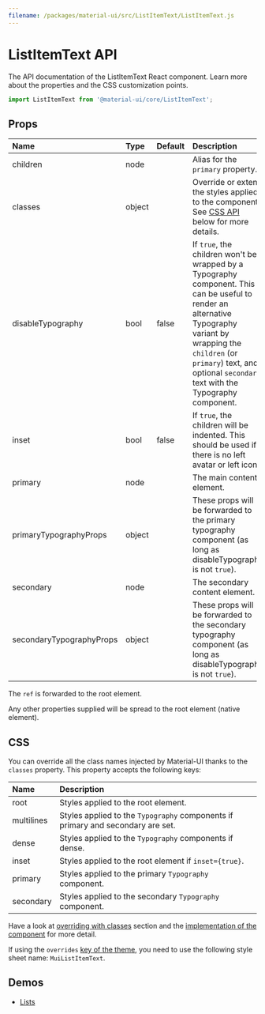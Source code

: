 ```yaml
---
filename: /packages/material-ui/src/ListItemText/ListItemText.js
---
```


<!--- This documentation is automatically generated, do not try to edit it. -->

# ListItemText API

<p class="description">The API documentation of the ListItemText React component. Learn more about the properties and the CSS customization points.</p>

```js
import ListItemText from '@material-ui/core/ListItemText';
```



## Props

| Name | Type | Default | Description |
|:-----|:-----|:--------|:------------|
| <span class="prop-name">children</span> | <span class="prop-type">node</span> |  | Alias for the `primary` property. |
| <span class="prop-name">classes</span> | <span class="prop-type">object</span> |  | Override or extend the styles applied to the component. See [CSS API](#css) below for more details. |
| <span class="prop-name">disableTypography</span> | <span class="prop-type">bool</span> | <span class="prop-default">false</span> | If `true`, the children won't be wrapped by a Typography component. This can be useful to render an alternative Typography variant by wrapping the `children` (or `primary`) text, and optional `secondary` text with the Typography component. |
| <span class="prop-name">inset</span> | <span class="prop-type">bool</span> | <span class="prop-default">false</span> | If `true`, the children will be indented. This should be used if there is no left avatar or left icon. |
| <span class="prop-name">primary</span> | <span class="prop-type">node</span> |  | The main content element. |
| <span class="prop-name">primaryTypographyProps</span> | <span class="prop-type">object</span> |  | These props will be forwarded to the primary typography component (as long as disableTypography is not `true`). |
| <span class="prop-name">secondary</span> | <span class="prop-type">node</span> |  | The secondary content element. |
| <span class="prop-name">secondaryTypographyProps</span> | <span class="prop-type">object</span> |  | These props will be forwarded to the secondary typography component (as long as disableTypography is not `true`). |

The `ref` is forwarded to the root element.

Any other properties supplied will be spread to the root element (native element).

## CSS

You can override all the class names injected by Material-UI thanks to the `classes` property.
This property accepts the following keys:


| Name | Description |
|:-----|:------------|
| <span class="prop-name">root</span> | Styles applied to the root element.
| <span class="prop-name">multilines</span> | Styles applied to the `Typography` components if primary and secondary are set.
| <span class="prop-name">dense</span> | Styles applied to the `Typography` components if dense.
| <span class="prop-name">inset</span> | Styles applied to the root element if `inset={true}`.
| <span class="prop-name">primary</span> | Styles applied to the primary `Typography` component.
| <span class="prop-name">secondary</span> | Styles applied to the secondary `Typography` component.

Have a look at [overriding with classes](/customization/overrides/#overriding-with-classes) section
and the [implementation of the component](https://github.com/mui-org/material-ui/blob/next/packages/material-ui/src/ListItemText/ListItemText.js)
for more detail.

If using the `overrides` [key of the theme](/customization/themes/#css),
you need to use the following style sheet name: `MuiListItemText`.

## Demos

- [Lists](/demos/lists/)

